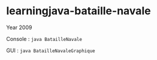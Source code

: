 # learningjava-bataille-navale
Year 2009

Console : `java BatailleNavale`

GUI : `java BatailleNavaleGraphique`

